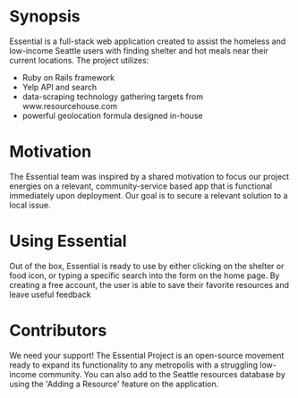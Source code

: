 <h1>Synopsis</h1>
<p>Essential is a full-stack web application created to assist the homeless and low-income Seattle users with finding shelter and hot meals near their current locations. The project utilizes:</p> 
<ul>
	<li>Ruby on Rails framework</li>
	<li>Yelp API and search</li>
	<li>data-scraping technology gathering targets from www.resourcehouse.com</li>
	<li>powerful geolocation formula designed in-house</li>
</ul>

<h1>Motivation</h1>
<p>The Essential team was inspired by a shared motivation to focus our project energies on a relevant, community-service based app that is functional immediately upon deployment. Our goal is to secure a relevant solution to a local issue.</p>

<h1>Using Essential</h1>
<p>Out of the box, Essential is ready to use by either clicking on the shelter or food icon, or typing a specific search into the form on the home page. By creating a free account, the user is able to save their favorite resources and leave useful feedback</p>

<h1>Contributors</h1>
<p>We need your support! The Essential Project is an open-source movement ready to expand its functionality to any metropolis with a struggling low-income community. You can also add to the Seattle resources database by using the 'Adding a Resource' feature on the application.</p>
